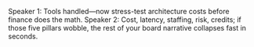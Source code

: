 Speaker 1: Tools handled—now stress-test architecture costs before finance does the math.
Speaker 2: Cost, latency, staffing, risk, credits; if those five pillars wobble, the rest of your board narrative collapses fast in seconds.
